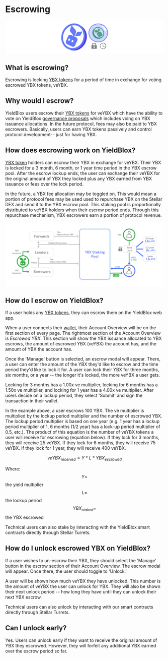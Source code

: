 # Escrowing

![](<../.gitbook/assets/staking header.svg>)

## What is escrowing?

Escrowing is locking [YBX tokens](ybx-tokens/) for a period of time in exchange for voting escrowed YBX tokens, veYBX.

## Why would I escrow?

YieldBlox users escrow their [YBX tokens](ybx-tokens/) for veYBX which have the ability to vote on YieldBlox [governance proposals](governance.md) which includes voing on YBX issuance allocations. In the future protocol, fees may also be paid to YBX escrowers. Basically, users can earn YBX tokens passively and control protocol development-- just for having YBX.

## How does escrowing work on YieldBlox?

[YBX token](ybx-tokens/) holders can escrow their YBX in exchange for veYBX. Their YBX is locked for a 3 month, 6 month, or 1 year time period in the YBX escrow pool. After the escrow lockup ends, the user can exchange their veYBX for the original amount of YBX they locked plus any YBX earned from YBX issuance or fees over the lock period.&#x20;

In the future, a YBX fee allocation may be toggled on. This would mean a portion of protocol fees may be used used to repurchase YBX on the Stellar DEX and send it to the YBX escrow pool. This staking pool is proportionally distributed to veYBX holders when their escrow period ends. Through this repurchase mechanism, YBX escrowers earn a portion of protocol revenue.

![](<../.gitbook/assets/staking (4).svg>)

## How do I escrow on YieldBlox?

If a user holds any [YBX tokens](ybx-tokens/), they can escrow them on the YieldBlox web app.

When a user connects their [wallet](general.md#what-do-i-need-to-use-yieldblox), their Account Overview will be on the first section of every page. The rightmost section of the Account Overview is _Escrowed YBX_. This section will show the YBX issuance allocated to YBX escrows, the amount of escrowed YBX (veYBX) the account has, and the amount of YBX the account has.

Once the 'Manage' button is selected, an escrow modal will appear. There, a user can enter the amount of the YBX they'd like to escrow and the time period they'd like to lock it for. A user can lock their YBX for three months, six months, or a year -- the longer it's locked, the more veYBX a user gets.&#x20;

Locking for 3 months has a 1.00x ve multiplier, locking for 6 months has a 1.50x ve multiplier, and locking for 1 year has a 4.00x ve multiplier. After users decide on a lockup period, they select 'Submit' and sign the transaction in their wallet.

In the example above, a user escrows 100 YBX. The ve multiplier is multiplied by the lockup period multiplier and the number of escrowed YBX. The lockup period multiplier is based on one year (e.g. 1 year has a lockup period multiplier of 1, 6 months (1/2 year) has a lock-up period multiplier of 0.5, etc.). The product of this equation is the number of veYBX tokens a user will receive for escrowing (equation below). If they lock for 3 months, they will receive 25 veYBX. If they lock for 6 months, they will receive 75 veYBX. If they lock for 1 year, they will receive 400 veYBX.

$$
veYBX_{received} = Y * L * YBX_{escrowed}
$$

Where:\
$$Y=$$ the yield multiplier\
$$L=$$ the lockup period\
$$YBX_{staked} =$$ the YBX escrowed

Technical users can also stake by interacting with the YieldBlox smart contracts directly through Stellar Turrets.

## How do I unlock escrowed YBX on YieldBlox?

If a user wishes to un-escrow their YBX, they should select the 'Manage' button in the escrow section of their Account Overview. The escrow modal will appear. Once there, the user should toggle to 'Unlock.'

A user will be shown how much veYBX they have unlocked. This number is the amount of veYBX the user can unlock for YBX. They will also be shown their next unlock period -- how long they have until they can unlock their next YBX escrow.&#x20;

Technical users can also unlock by interacting with our smart contracts directly through Stellar Turrets.

## Can I unlock early?

Yes. Users can unlock early if they want to receive the original amount of YBX they escrowed. However, they will forfeit any additional YBX earned over the escrow period so far.

